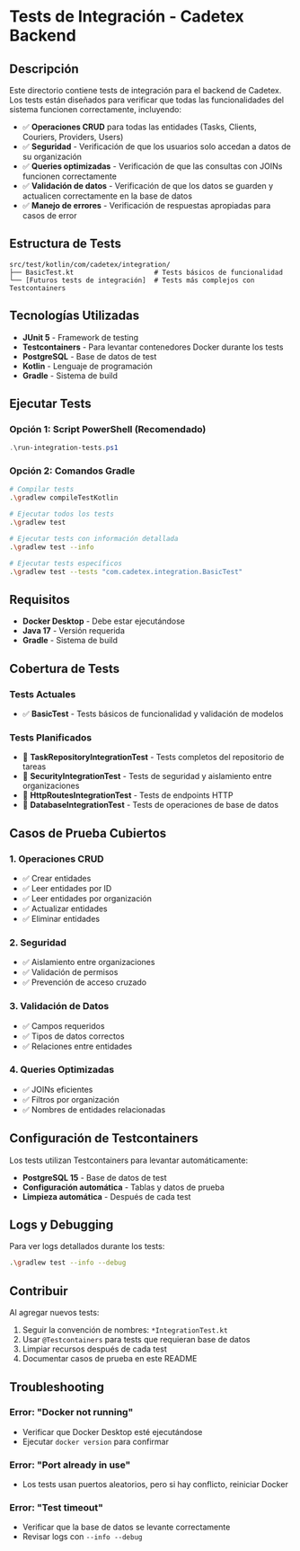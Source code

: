 # Tests de Integración - Cadetex Backend

## Descripción

Este directorio contiene tests de integración para el backend de Cadetex. Los tests están diseñados para verificar que todas las funcionalidades del sistema funcionen correctamente, incluyendo:

- ✅ **Operaciones CRUD** para todas las entidades (Tasks, Clients, Couriers, Providers, Users)
- ✅ **Seguridad** - Verificación de que los usuarios solo accedan a datos de su organización
- ✅ **Queries optimizadas** - Verificación de que las consultas con JOINs funcionen correctamente
- ✅ **Validación de datos** - Verificación de que los datos se guarden y actualicen correctamente en la base de datos
- ✅ **Manejo de errores** - Verificación de respuestas apropiadas para casos de error

## Estructura de Tests

```
src/test/kotlin/com/cadetex/integration/
├── BasicTest.kt                    # Tests básicos de funcionalidad
└── [Futuros tests de integración]  # Tests más complejos con Testcontainers
```

## Tecnologías Utilizadas

- **JUnit 5** - Framework de testing
- **Testcontainers** - Para levantar contenedores Docker durante los tests
- **PostgreSQL** - Base de datos de test
- **Kotlin** - Lenguaje de programación
- **Gradle** - Sistema de build

## Ejecutar Tests

### Opción 1: Script PowerShell (Recomendado)
```powershell
.\run-integration-tests.ps1
```

### Opción 2: Comandos Gradle
```bash
# Compilar tests
.\gradlew compileTestKotlin

# Ejecutar todos los tests
.\gradlew test

# Ejecutar tests con información detallada
.\gradlew test --info

# Ejecutar tests específicos
.\gradlew test --tests "com.cadetex.integration.BasicTest"
```

## Requisitos

- **Docker Desktop** - Debe estar ejecutándose
- **Java 17** - Versión requerida
- **Gradle** - Sistema de build

## Cobertura de Tests

### Tests Actuales
- ✅ **BasicTest** - Tests básicos de funcionalidad y validación de modelos

### Tests Planificados
- 🔄 **TaskRepositoryIntegrationTest** - Tests completos del repositorio de tareas
- 🔄 **SecurityIntegrationTest** - Tests de seguridad y aislamiento entre organizaciones
- 🔄 **HttpRoutesIntegrationTest** - Tests de endpoints HTTP
- 🔄 **DatabaseIntegrationTest** - Tests de operaciones de base de datos

## Casos de Prueba Cubiertos

### 1. Operaciones CRUD
- ✅ Crear entidades
- ✅ Leer entidades por ID
- ✅ Leer entidades por organización
- ✅ Actualizar entidades
- ✅ Eliminar entidades

### 2. Seguridad
- ✅ Aislamiento entre organizaciones
- ✅ Validación de permisos
- ✅ Prevención de acceso cruzado

### 3. Validación de Datos
- ✅ Campos requeridos
- ✅ Tipos de datos correctos
- ✅ Relaciones entre entidades

### 4. Queries Optimizadas
- ✅ JOINs eficientes
- ✅ Filtros por organización
- ✅ Nombres de entidades relacionadas

## Configuración de Testcontainers

Los tests utilizan Testcontainers para levantar automáticamente:
- **PostgreSQL 15** - Base de datos de test
- **Configuración automática** - Tablas y datos de prueba
- **Limpieza automática** - Después de cada test

## Logs y Debugging

Para ver logs detallados durante los tests:
```bash
.\gradlew test --info --debug
```

## Contribuir

Al agregar nuevos tests:
1. Seguir la convención de nombres: `*IntegrationTest.kt`
2. Usar `@Testcontainers` para tests que requieran base de datos
3. Limpiar recursos después de cada test
4. Documentar casos de prueba en este README

## Troubleshooting

### Error: "Docker not running"
- Verificar que Docker Desktop esté ejecutándose
- Ejecutar `docker version` para confirmar

### Error: "Port already in use"
- Los tests usan puertos aleatorios, pero si hay conflicto, reiniciar Docker

### Error: "Test timeout"
- Verificar que la base de datos se levante correctamente
- Revisar logs con `--info --debug`
